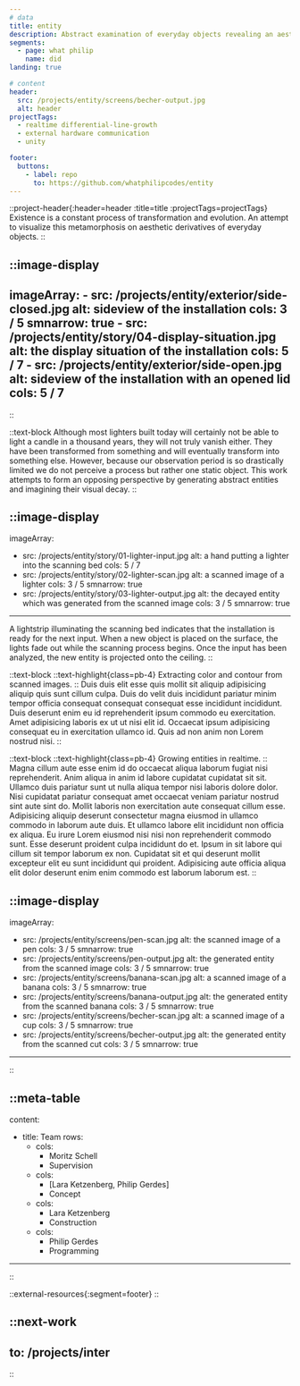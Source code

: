 ```yaml
---
# data
title: entity
description: Abstract examination of everyday objects revealing an aesthetic derivative subject to inexorable decay.
segments:
  - page: what philip
    name: did
landing: true

# content
header:
  src: /projects/entity/screens/becher-output.jpg
  alt: header
projectTags:
  - realtime differential-line-growth
  - external hardware communication
  - unity

footer:
  buttons:
    - label: repo
      to: https://github.com/whatphilipcodes/entity
---
```


::project-header{:header=header :title=title :projectTags=projectTags}
Existence is a constant process of transformation and evolution. An attempt to visualize this metamorphosis on aesthetic derivatives of everyday objects.
::

::image-display
---
imageArray:
    - src: /projects/entity/exterior/side-closed.jpg
      alt: sideview of the installation
      cols: 3 / 5
      smnarrow: true
    - src: /projects/entity/story/04-display-situation.jpg
      alt: the display situation of the installation
      cols: 5 / 7
    - src: /projects/entity/exterior/side-open.jpg
      alt: sideview of the installation with an opened lid
      cols: 5 / 7
---
::

::text-block
Although most lighters built today will certainly not be able to light a candle in a thousand years, they will not truly vanish either. They have been transformed from something and will eventually transform into something else. However, because our observation period is so drastically limited we do not perceive a process but rather one static object. This work attempts to form an opposing perspective by generating abstract entities and imagining their visual decay.
::

::image-display
---
imageArray:
  - src: /projects/entity/story/01-lighter-input.jpg
    alt: a hand putting a lighter into the scanning bed
    cols: 5 / 7
  - src: /projects/entity/story/02-lighter-scan.jpg
    alt: a scanned image of a lighter
    cols: 3 / 5
    smnarrow: true
  - src: /projects/entity/story/03-lighter-output.jpg
    alt: the decayed entity which was generated from the scanned image
    cols:  3 / 5
    smnarrow: true
---
A lightstrip illuminating the scanning bed indicates that the installation is ready for the next input. When a new object is placed on the surface, the lights fade out while the scanning process begins. Once the input has been analyzed, the new entity is projected onto the ceiling.
::

::text-block
::text-highlight{class=pb-4}
Extracting color and contour from scanned images.
::
Duis duis elit esse quis mollit sit aliquip adipisicing aliquip quis sunt cillum culpa. Duis do velit duis incididunt pariatur minim tempor officia consequat consequat consequat esse incididunt incididunt. Duis deserunt enim eu id reprehenderit ipsum commodo eu exercitation. Amet adipisicing laboris ex ut ut nisi elit id. Occaecat ipsum adipisicing consequat eu in exercitation ullamco id. Quis ad non anim non Lorem nostrud nisi.
::

::text-block
::text-highlight{class=pb-4}
Growing entities in realtime.
::
Magna cillum aute esse enim id do occaecat aliqua laborum fugiat nisi reprehenderit. Anim aliqua in anim id labore cupidatat cupidatat sit sit. Ullamco duis pariatur sunt ut nulla aliqua tempor nisi laboris dolore dolor. Nisi cupidatat pariatur consequat amet occaecat veniam pariatur nostrud sint aute sint do. Mollit laboris non exercitation aute consequat cillum esse. Adipisicing aliquip deserunt consectetur magna eiusmod in ullamco commodo in laborum aute duis. Et ullamco labore elit incididunt non officia ex aliqua. Eu irure Lorem eiusmod nisi nisi non reprehenderit commodo sunt. Esse deserunt proident culpa incididunt do et. Ipsum in sit labore qui cillum sit tempor laborum ex non. Cupidatat sit et qui deserunt mollit excepteur elit eu sunt incididunt qui proident. Adipisicing aute officia aliqua elit dolor deserunt enim enim commodo est laborum laborum est.
::

::image-display
---
imageArray:
  - src: /projects/entity/screens/pen-scan.jpg
    alt: the scanned image of a pen
    cols: 3 / 5
    smnarrow: true
  - src: /projects/entity/screens/pen-output.jpg
    alt: the generated entity from the scanned image
    cols: 3 / 5
    smnarrow: true
  - src: /projects/entity/screens/banana-scan.jpg
    alt: a scanned image of a banana
    cols: 3 / 5
    smnarrow: true
  - src: /projects/entity/screens/banana-output.jpg
    alt: the generated entity from the scanned banana
    cols: 3 / 5
    smnarrow: true
  - src: /projects/entity/screens/becher-scan.jpg
    alt: a scanned image of a cup
    cols: 3 / 5
    smnarrow: true
  - src: /projects/entity/screens/becher-output.jpg
    alt: the generated entity from the scanned cut
    cols: 3 / 5
    smnarrow: true
 
---
::

<!-- 
::image-display
---
imageArray:
  - src: /projects/entity/screens/becher-scan.png
    alt: the decayed entity which was generated from the scanned image
    cols:  full / full
---
:: 
-->

::meta-table
---
content:
  - title: Team
    rows:
      - cols: 
        - Moritz Schell
        - Supervision
      - cols: 
        - [Lara Ketzenberg, Philip Gerdes]
        - Concept
      - cols: 
        - Lara Ketzenberg
        - Construction
      - cols: 
        - Philip Gerdes
        - Programming
---
::

::external-resources{:segment=footer}
::

::next-work
---
to: /projects/inter
---
::